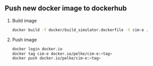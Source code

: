 ## Push new docker image to dockerhub

1. Build image

    ```bash
    docker build -f docker/build_simulator.dockerfile -t cim-e .
    ```

2. Push image   
    ```bash
    docker login docker.io
    docker tag cim-e docker.io/pelke/cim-e:<tag>
    docker push docker.io/pelke/cim-e:<tag>
    ```
